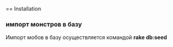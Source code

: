 == Installation

### импорт монстров в базу

Импорт мобов в базу осуществляется командой **rake db:seed**